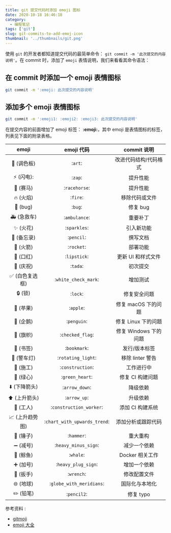 ```yaml
---
title: git 提交代码时添加 emoji 图标
date: 2020-10-18 16:46:18
category:
  - 编程笔记
tags: ['git']
slug: git-commits-to-add-emoj-icon
thumbnail: '../thumbnails/git.png'
---
```


使用 `git` 的开发者都知道提交代码的最简单命令： `git commit -m '此次提交的内容说明'`。在 commit 时，添加了 `emoji` 表情说明，我们来看看其命令语法：

## 在 commit 时添加一个 emoji 表情图标

```bash
git commit -m ':emoji: 此次提交的内容说明'
```

## 添加多个 emoji 表情图标

```bash
git commit -m ':emoji1: :emoji2: :emoji3: 此次提交的内容说明'
```

在提交内容的前面增加了 emoji 标签： **:emoji:**，其中 emoji 是表情图标的标签，列表见下面的附录表格。

|                  emoji                  |          emoji 代码          |      commit 说明      |
| :-------------------------------------: | :--------------------------: | :-------------------: |
|             :art: (调色板)              |           :`art`:            | 改进代码结构/代码格式 |
|              :zap: (闪电):              |           :`zap`:            |       提升性能        |
|           :racehorse: (赛马)            |        :`racehorse`:         |       提升性能        |
|              :fire: (火焰)              |           :`fire`:           |    移除代码或文件     |
|               :bug: (bug)               |           :`bug`:            |       修复 bug        |
|          :ambulance: (急救车)           |        :`ambulance`:         |       重要补丁        |
|            :sparkles: (火花)            |         :`sparkles`:         |      引入新功能       |
|            :pencil: (备忘录)            |          :`pencil`:          |       撰写文档        |
|             :rocket: (火箭)             |          :`rocket`:          |       部署功能        |
|            :lipstick: (口红)            |         :`lipstick`:         |  更新 UI 和样式文件   |
|              :tada: (庆祝)              |           :`tada`:           |       初次提交        |
|     :white_check_mark: (白色复选框)     |     :`white_check_mark`:     |       增加测试        |
|               :lock: (锁)               |           :`lock`:           |     修复安全问题      |
|             :apple: (苹果)              |          :`apple`:           |  修复 macOS 下的问题  |
|            :penguin: (企鹅)             |         :`penguin`:          |  修复 Linux 下的问题  |
|         :checkered_flag: (旗帜)         |       :`checked_flag`:       | 修复 Windows 下的问题 |
|            :bookmark: (书签)            |         :`bookmark`:         |     发行/版本标签     |
|        :rotating_light: (警车灯)        |      :`rotating_light`:      |   移除 linter 警告    |
|          :construction: (施工)          |       :`construction`:       |      工作进行中       |
|          :green_heart: (绿心)           |       :`green_heart`:        |   修复 CI 构建问题    |
|         :arrow_down: (下降箭头)         |        :`arrow_down`:        |       降级依赖        |
|          :arrow_up: (上升箭头)          |         :`arrow_up`:         |       升级依赖        |
|      :construction_worker: (工人)       |   :`construction_worker`:    |   添加 CI 构建系统    |
| :chart_with_upwards_trend: (上升趋势图) | :`chart_with_upwards_trend`: |  添加分析或跟踪代码   |
|             :hammer: (锤子)             |          :`hammer`:          |       重大重构        |
|        :heavy_minus_sign: (减号)        |     :`heavy_minus_sign`:     |     减少一个依赖      |
|             :whale: (鲸鱼)              |          :`whale`:           |    Docker 相关工作    |
|        :heavy_plus_sign: (加号)         |     :`heavy_plug_sign`:      |     增加一个依赖      |
|             :wrench: (扳手)             |          :`wrench`:          |     修改配置文件      |
|      :globe_with_meridians: (地球)      |   :`globe_with_meridians`:   |    国际化与本地化     |
|            :pencil2: (铅笔)             |         :`pencil2`:          |       修复 typo       |

参考资料 :

- [gitmoji](https://gitmoji.carloscuesta.me/)
- [emoji 大全](https://www.emojidaquan.com/emoji-memo)
